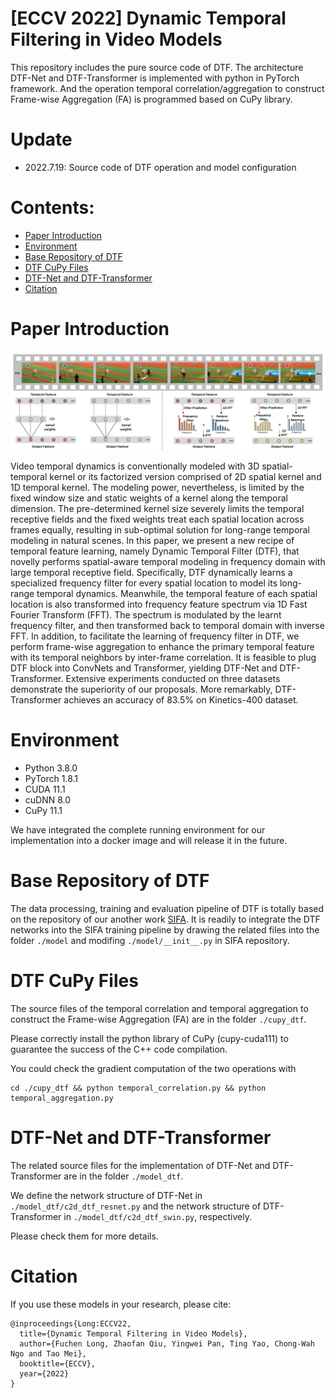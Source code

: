 # [ECCV 2022] Dynamic Temporal Filtering in Video Models

This repository includes the pure source code of DTF. The architecture DTF-Net and DTF-Transformer is implemented with python in PyTorch framework. And the operation temporal correlation/aggregation to construct Frame-wise Aggregation (FA) is programmed based on CuPy library.

# Update
* 2022.7.19: Source code of DTF operation and model configuration


# Contents:
* [Paper Introduction](#paper-introduction)
* [Environment](#environment)
* [Base Repository of DTF](#base-repository-of-dtf)
* [DTF CuPy Files](#dtf-cupy-files)
* [DTF-Net and DTF-Transformer](#dtf-net-and-dtf-transformer)
* [Citation](#citation)


# Paper Introduction
<div align=center>
<img src="https://raw.githubusercontent.com/FuchenUSTC/DTF/master/pic/DTF.PNG" width="600" alt="image"/>
</div>

Video temporal dynamics is conventionally modeled with 3D spatial-temporal kernel or its factorized version comprised of 2D spatial kernel and 1D temporal kernel. The modeling power, nevertheless, is limited by the fixed window size and static weights of a kernel along the temporal dimension. The pre-determined kernel size severely limits the temporal receptive fields and the fixed weights treat each spatial location across frames equally, resulting in sub-optimal solution for long-range temporal modeling in natural scenes. In this paper, we present a new recipe of temporal feature learning, namely Dynamic Temporal Filter (DTF), that novelly performs spatial-aware temporal modeling in frequency domain with large temporal receptive field. Specifically, DTF dynamically learns a specialized frequency filter for every spatial location to model its long-range temporal dynamics. Meanwhile, the temporal feature of each spatial location is also transformed into frequency feature spectrum via 1D Fast Fourier Transform (FFT). The spectrum is modulated by the learnt frequency filter, and then transformed back to temporal domain with inverse FFT. In addition, to facilitate the learning of frequency filter in DTF, we perform frame-wise aggregation to enhance the primary temporal feature with its temporal neighbors by inter-frame correlation. It is feasible to plug DTF block into ConvNets and Transformer, yielding DTF-Net and DTF-Transformer. Extensive experiments conducted on three datasets demonstrate the superiority of our proposals. More remarkably, DTF-Transformer achieves an accuracy of 83.5% on Kinetics-400 dataset.


# Environment
- Python 3.8.0
- PyTorch 1.8.1
- CUDA 11.1
- cuDNN 8.0
- CuPy 11.1

We have integrated the complete running environment for our implementation into a docker image and will release it in the future.


# Base Repository of DTF

The data processing, training and evaluation pipeline of DTF is totally based on the repository of our another work [SIFA](https://github.com/FuchenUSTC/SIFA). It is readily to integrate the DTF networks into the SIFA training pipeline by drawing the related files into the folder `./model` and modifing `./model/__init__.py` in SIFA repository. 

# DTF CuPy Files
The source files of the temporal correlation and temporal aggregation to construct the Frame-wise Aggregation (FA) are in the folder `./cupy_dtf`.

Please correctly install the python library of CuPy (cupy-cuda111) to guarantee the success of the C++ code compilation.

You could check the gradient computation of the two operations with 
```
cd ./cupy_dtf && python temporal_correlation.py && python temporal_aggregation.py
```

# DTF-Net and DTF-Transformer
The related source files for the implementation of DTF-Net and DTF-Transformer are in the folder `./model_dtf`.

We define the network structure of DTF-Net in `./model_dtf/c2d_dtf_resnet.py` and the network structure of DTF-Transformer in `./model_dtf/c2d_dtf_swin.py`, respectively.

Please check them for more details.


# Citation

If you use these models in your research, please cite:

    @inproceedings{Long:ECCV22,
      title={Dynamic Temporal Filtering in Video Models},
      author={Fuchen Long, Zhaofan Qiu, Yingwei Pan, Ting Yao, Chong-Wah Ngo and Tao Mei},
      booktitle={ECCV},
      year={2022}
    }